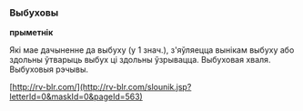 ### Выбуховы
**прыметнік**

Які мае дачыненне да выбуху (у 1 знач.), з'яўляецца вынікам выбуху або здольны ўтварыць выбух ці здольны ўзрывацца. Выбуховая хваля. Выбуховыя рэчывы.

<a rel="author">[http://rv-blr.com/](http://rv-blr.com/slounik.jsp?letterId=0&maskId=0&pageId=563)</a>

